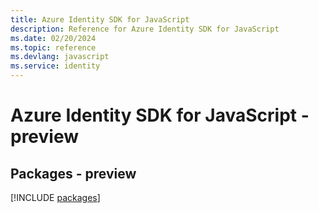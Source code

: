 ```yaml
---
title: Azure Identity SDK for JavaScript
description: Reference for Azure Identity SDK for JavaScript
ms.date: 02/20/2024
ms.topic: reference
ms.devlang: javascript
ms.service: identity
---
```

# Azure Identity SDK for JavaScript - preview
## Packages - preview
[!INCLUDE [packages](identity-index.md)]